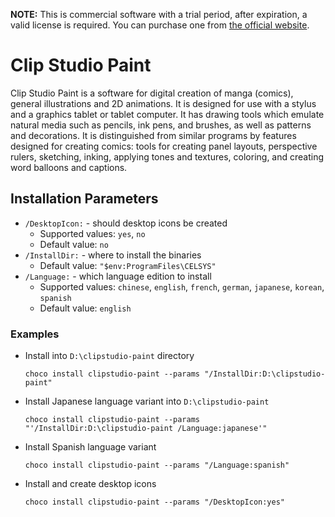 

**NOTE:** This is commercial software with a trial period, after expiration, a valid license is required. You can purchase one from [the official website](https://www.clipstudio.net/en).

# Clip Studio Paint
Clip Studio Paint is a software for digital creation of manga (comics), general illustrations and 2D animations. It is designed for use with a stylus and a graphics tablet or tablet computer. It has drawing tools which emulate natural media such as pencils, ink pens, and brushes, as well as patterns and decorations. It is distinguished from similar programs by features designed for creating comics: tools for creating panel layouts, perspective rulers, sketching, inking, applying tones and textures, coloring, and creating word balloons and captions. 

## Installation Parameters
* `/DesktopIcon:` - should desktop icons be created
  - Supported values: `yes`, `no`
  - Default value: `no`
* `/InstallDir:` - where to install the binaries
  - Default value: `"$env:ProgramFiles\CELSYS"`
* `/Language:` - which language edition to install
  - Supported values: `chinese`, `english`, `french`, `german`, `japanese`, `korean`, `spanish`
  - Default value: `english`

### Examples
* Install into `D:\clipstudio-paint` directory
  ```
  choco install clipstudio-paint --params "/InstallDir:D:\clipstudio-paint"
  ```
* Install Japanese language variant into `D:\clipstudio-paint`
  ```
  choco install clipstudio-paint --params "'/InstallDir:D:\clipstudio-paint /Language:japanese'"
  ```
* Install Spanish language variant
  ```
  choco install clipstudio-paint --params "/Language:spanish"
  ```
* Install and create desktop icons
  ```
  choco install clipstudio-paint --params "/DesktopIcon:yes"
  ```